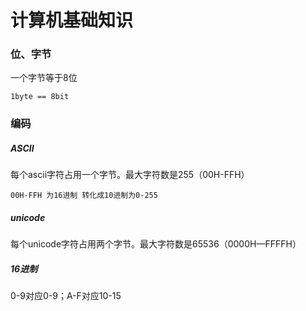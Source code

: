 # 计算机基础知识

### 位、字节

一个字节等于8位

```
1byte == 8bit
```



### 编码

##### ASCII

每个ascii字符占用一个字节。最大字符数是255（00H-FFH）

```
00H-FFH 为16进制 转化成10进制为0-255
```



##### unicode

每个unicode字符占用两个字节。最大字符数是65536（0000H—FFFFH）

##### 16进制

0-9对应0-9；A-F对应10-15



